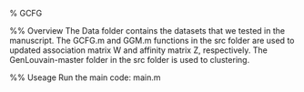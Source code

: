 
% GCFG

%% Overview
The Data folder contains the datasets that we tested in the manuscript.
The GCFG.m and GGM.m functions in the src folder are used to updated association matrix W and affinity matrix Z, respectively.
The GenLouvain-master folder in the src folder is used to clustering.


%% Useage
Run the main code: main.m

